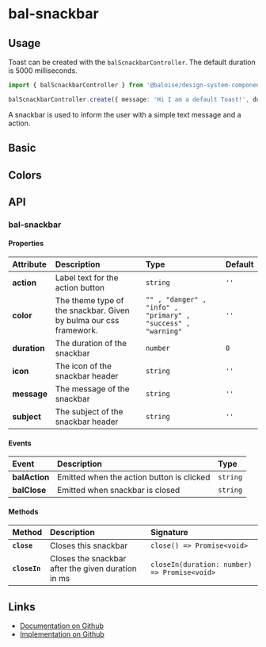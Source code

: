 # bal-snackbar

## Usage

Toast can be created with the `balScnackbarController`. The default duration is 5000 milliseconds.

```typescript
import { balScnackbarController } from '@baloise/design-system-components'

balScnackbarController.create({ message: 'Hi I am a default Toast!', duration: 1000 })
```

<!-- START: human documentation top -->

A snackbar is used to inform the user with a simple text message and a action.

<!-- END: human documentation top -->

## Basic

<ClientOnly> <docs-demo-bal-snackbar-87></docs-demo-bal-snackbar-87></ClientOnly>

## Colors

<ClientOnly> <docs-demo-bal-snackbar-88></docs-demo-bal-snackbar-88></ClientOnly>

## API

### bal-snackbar

#### Properties

| Attribute    | Description                                                       | Type                                                         | Default |
| :----------- | :---------------------------------------------------------------- | :----------------------------------------------------------- | :------ |
| **action**   | Label text for the action button                                  | `string`                                                     | `''`    |
| **color**    | The theme type of the snackbar. Given by bulma our css framework. | `"" , "danger" , "info" , "primary" , "success" , "warning"` | `''`    |
| **duration** | The duration of the snackbar                                      | `number`                                                     | `0`     |
| **icon**     | The icon of the snackbar header                                   | `string`                                                     | `''`    |
| **message**  | The message of the snackbar                                       | `string`                                                     | `''`    |
| **subject**  | The subject of the snackbar header                                | `string`                                                     | `''`    |

#### Events

| Event         | Description                               | Type     |
| :------------ | :---------------------------------------- | :------- |
| **balAction** | Emitted when the action button is clicked | `string` |
| **balClose**  | Emitted when snackbar is closed           | `string` |

#### Methods

| Method        | Description                                        | Signature                                    |
| :------------ | :------------------------------------------------- | :------------------------------------------- |
| **`close`**   | Closes this snackbar                               | `close() => Promise<void>`                   |
| **`closeIn`** | Closes the snackbar after the given duration in ms | `closeIn(duration: number) => Promise<void>` |

<!-- START: human documentation bottom -->

<!-- END: human documentation bottom -->

## Links

- [Documentation on Github](https://github.com/baloise/design-system/blob/master/docs/src/components/components/bal-snackbar.md)
- [Implementation on Github](https://github.com/baloise/design-system/blob/master/packages/components/src/components/bal-snackbar)

<ClientOnly>
  <docs-component-script tag="balSnackbar"></docs-component-script>
</ClientOnly>
